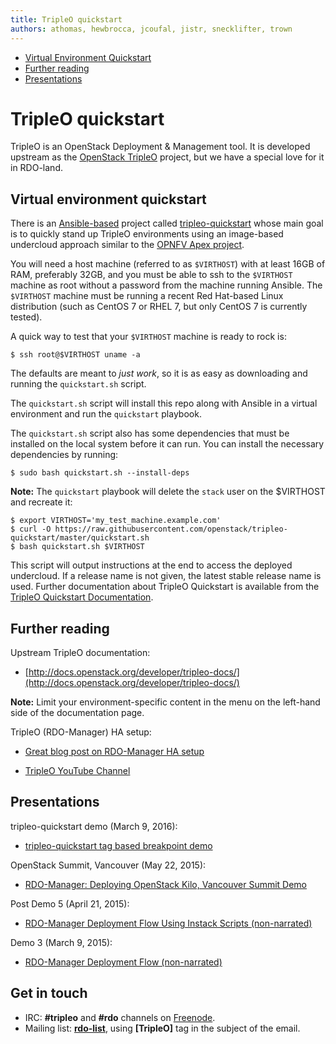 ```yaml
---
title: TripleO quickstart
authors: athomas, hewbrocca, jcoufal, jistr, snecklifter, trown
---
```


* [Virtual Environment Quickstart](#veqs)
* [Further reading](#reading)
* [Presentations](#presentations)

# <a name="qs">TripleO quickstart</a>

TripleO is an OpenStack Deployment & Management tool. It is developed upstream as the [OpenStack TripleO](http://wiki.openstack.org/wiki/TripleO) project, but we have a special love for it in RDO-land.

## <a name="veqs">Virtual environment quickstart</a>

There is an [Ansible-based](https://www.ansible.com/) project called [tripleo-quickstart](https://github.com/openstack/tripleo-quickstart) whose main goal is to quickly stand up TripleO environments using an image-based undercloud approach similar to the [OPNFV Apex project](http://artifacts.opnfv.org/apex/docs/installation-instructions/).

You will need a host machine (referred to as `$VIRTHOST`) with at least 16GB of RAM, preferably 32GB, and you must be able to ssh to the `$VIRTHOST` machine as root without a password from the machine running Ansible. The `$VIRTHOST` machine must be running a recent Red Hat-based Linux distribution (such as CentOS 7 or RHEL 7, but only CentOS 7 is currently tested).

A quick way to test that your `$VIRTHOST` machine is ready to rock is:

    $ ssh root@$VIRTHOST uname -a

The defaults are meant to *just work*, so it is as easy as downloading and running the `quickstart.sh` script.

The `quickstart.sh` script will install this repo along with Ansible in a virtual environment and run the `quickstart` playbook.

The ```quickstart.sh``` script also has some dependencies that must be installed on the local system before it can run. You can install the necessary dependencies by running:

```
$ sudo bash quickstart.sh --install-deps
```

**Note:** The `quickstart` playbook will delete the ``stack`` user on the $VIRTHOST and recreate it:

    $ export VIRTHOST='my_test_machine.example.com'
    $ curl -O https://raw.githubusercontent.com/openstack/tripleo-quickstart/master/quickstart.sh
    $ bash quickstart.sh $VIRTHOST

This script will output instructions at the end to access the deployed undercloud. If a release name is not given, the latest stable release name is used.  Further documentation about TripleO Quickstart is available from the [TripleO Quickstart Documentation](https://docs.openstack.org/developer/tripleo-quickstart/).

## <a name="reading">Further reading</a>

Upstream TripleO documentation:

* [http://docs.openstack.org/developer/tripleo-docs/](http://docs.openstack.org/developer/tripleo-docs/)

**Note:** Limit your environment-specific content in the menu on the left-hand side of the documentation page.

TripleO (RDO-Manager) HA setup:

* [Great blog post on RDO-Manager HA setup](https://remote-lab.net/rdo-manager-ha-openstack-deployment)

* [TripleO YouTube Channel](https://www.youtube.com/channel/UCNGDxZGwUELpgaBoLvABsTA/)

## <a name="presentations">Presentations</a>

tripleo-quickstart demo (March 9, 2016):

*   [tripleo-quickstart tag based breakpoint demo](https://www.youtube.com/watch?v=4O8KvC66eeU)

OpenStack Summit, Vancouver (May 22, 2015):

*   [RDO-Manager: Deploying OpenStack Kilo, Vancouver Summit Demo](http://youtu.be/731INn1GDmk)

Post Demo 5 (April 21, 2015):

*   [RDO-Manager Deployment Flow Using Instack Scripts (non-narrated)](http://youtu.be/TyK0df3mCM8)

Demo 3 (March 9, 2015):

*   [RDO-Manager Deployment Flow (non-narrated)](http://youtu.be/zKG-CB8WdTg)

## Get in touch

*   IRC: **#tripleo** and **#rdo** channels on [Freenode](http://freenode.net).
*   Mailing list: [**rdo-list**](//www.redhat.com/mailman/listinfo/rdo-list), using **[TripleO]** tag in the subject of the email.
